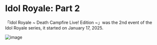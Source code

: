 # Idol Royale: Part 2
「Idol Royale ~ Death Campfire Live! Edition ~」was the 2nd event of the Idol Royale series, it started on January 17, 2025.

![image](https://github.com/user-attachments/assets/dd4f260e-14b4-4844-b6f8-f20cac9d49c0)
